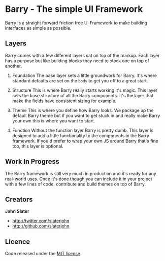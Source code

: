 
# Barry - The simple UI Framework
Barry is a straight forward friction free UI Framework to make building interfaces as simple as possible.

## Layers
Barry comes with a few different layers sat on top of the markup. Each layer has a purpose but like building blocks they need to stack one on top of another.

1) Foundation
The base layer sets a little groundwork for Barry. It's where standard defaults are set on the `body` to get you off to a great start.

2) Structure
This is where Barry really starts working it's magic. This layer sets the base structure of all the Barry components. It's the layer that make the fields have consistent sizing for example.

3) Theme
This is where you define how Barry looks. We package up the default Barry theme but if you want to get stuck in and really make Barry your own this is where you want to start.

4) Function
Without the function layer Barry is pretty dumb. This layer is designed to add a little functionality to the components in the Barry framework. If you'd prefer to wrap your own JS around Barry that's fine too, this layer is optional.

## Work In Progress
The Barry framework is still very much in production and it's ready for any real-world uses. Once it's done though you can include it in your project with a few lines of code, contribute and build themes on top of Barry.

## Creators

**John Slater**
- <http://twitter.com/slaterjohn>
- <http://github.com/slaterjohn>

## Licence
Code released under the [MIT license](LICENSE.md).


